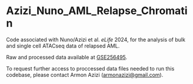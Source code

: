 # Azizi_Nuno_AML_Relapse_Chromatin
Code associated with Nuno/Azizi et al. *eLife* 2024, for the analysis of bulk and single cell ATACseq data of relapsed AML.

Raw and processed data available at [GSE256495](https://www.ncbi.nlm.nih.gov/geo/query/acc.cgi?acc=GSE256495).

To request further access to proccessed data files needed to run this codebase, please contact Armon Azizi (armonazizi@gmail.com).
